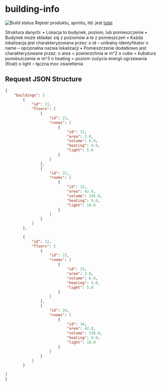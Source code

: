 # building-info

![Build status](https://travis-ci.org/Dominos1234/building-info.svg?branch=develop)
Rejestr produktu, sprintu, itd. jest [tutaj](https://docs.google.com/spreadsheets/d/1aDTQCKbAcoE8keDuq2KcZH5aJ1E5YINCDQJ0HzN18_k/edit?usp=sharing)

Struktura danych:
• Lokacja to budynek, poziom, lub pomieszczenie
• Budynek może składać się z poziomów a te z pomieszczeń
• Każda lokalizacja jest charakteryzowana przez:
    o id – unikalny identyfikator
   o name – opcjonalna nazwa lokalizacji
• Pomieszczenie dodatkowo jest charakteryzowane przez:
   o area = powierzchnia w m^2
   o cube = kubatura pomieszczenia w m^3
   o heating = poziom zużycia energii ogrzewania (float)
   o light – łączna moc oświetlenia

## Request JSON Structure

```json
{
    "buildings": [
        {
            "id": 11,
            "floors": [
                {
                    "id": 21,
					"rooms": [
						{
							"id": 31,
							"area": 2.0,
							"volume": 6.0,
							"heating": 4.0,
							"light": 5.0
						}
					]
                },
                {
                    "id": 22,
					"rooms": [
						{
							"id": 32,
							"area": 42.0,
							"volume": 336.0,
							"heating": 9.0,
							"light": 10.0
						}
					]
                }
            ]
        },

        {
            "id": 12,
            "floors": [
                {
                    "id": 23,
					"rooms": [
						{
							"id": 33,
							"area": 2.0,
							"volume": 6.0,
							"heating": 4.0,
							"light": 5.0
						}
					]
                },
                {
                    "id": 24,
					"rooms": [
						{
							"id": 34,
							"area": 42.0,
							"volume": 336.0,
							"heating": 9.0,
							"light": 10.0
						}
					]
                }
            ]
        }	
        
]
}
```